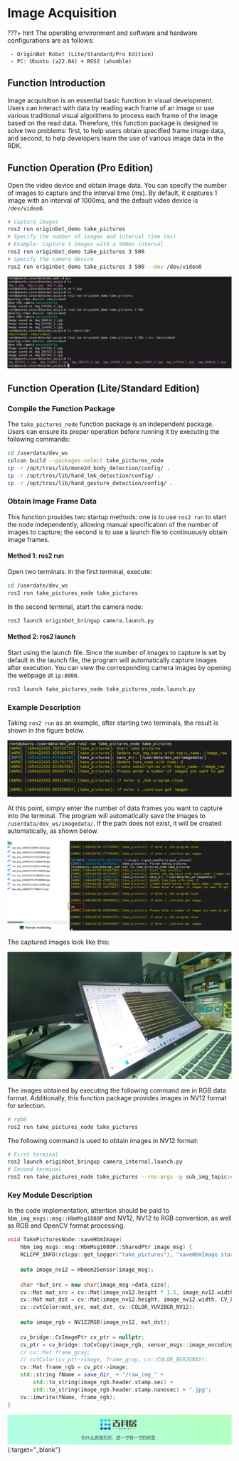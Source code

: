# **Image Acquisition**

???+ hint
    The operating environment and software and hardware configurations are as follows:
    
     - OriginBot Robot (Lite/Standard/Pro Edition)
     - PC: Ubuntu (≥22.04) + ROS2 (≥humble)

## **Function Introduction**

Image acquisition is an essential basic function in visual development. Users can interact with data by reading each frame of an image or use various traditional visual algorithms to process each frame of the image based on the read data. Therefore, this function package is designed to solve two problems: first, to help users obtain specified frame image data, and second, to help developers learn the use of various image data in the RDK.

## **Function Operation (Pro Edition)**

Open the video device and obtain image data. You can specify the number of images to capture and the interval time (ms). By default, it captures 1 image with an interval of 1000ms, and the default video device is `/dev/video0`.

```bash
# Capture images
ros2 run originbot_demo take_pictures
# Specify the number of images and interval time (ms)
# Example: Capture 3 images with a 500ms interval
ros2 run originbot_demo take_pictures 3 500
# Specify the camera device
ros2 run originbot_demo take_pictures 3 500 --dev /dev/video0
```

![Capture Camera Images](../../assets/img/take_pictures/Clip_2024-09-14_20-19-17.png)

## **Function Operation (Lite/Standard Edition)**

### **Compile the Function Package**

The `take_pictures_node` function package is an independent package. Users can ensure its proper operation before running it by executing the following commands:

```bash
cd /userdate/dev_ws
colcon build --packages-select take_pictures_node
cp -r /opt/tros/lib/mono2d_body_detection/config/ .
cp -r /opt/tros/lib/hand_lmk_detection/config/ .
cp -r /opt/tros/lib/hand_gesture_detection/config/ .
```

### **Obtain Image Frame Data**

This function provides two startup methods: one is to use `ros2 run` to start the node independently, allowing manual specification of the number of images to capture; the second is to use a launch file to continuously obtain image frames.

#### Method 1: ros2 run

Open two terminals. In the first terminal, execute:

```bash
cd /userdate/dev_ws
ros2 run take_pictures_node take_pictures
```

In the second terminal, start the camera node:

```bash
ros2 launch originbot_bringup camera.launch.py
```

#### Method 2: ros2 launch

Start using the launch file. Since the number of images to capture is set by default in the launch file, the program will automatically capture images after execution. You can view the corresponding camera images by opening the webpage at `ip:8000`.

```bash
ros2 launch take_pictures_node take_pictures_node.launch.py
```

### **Example Description**

Taking `ros2 run` as an example, after starting two terminals, the result is shown in the figure below.

![image-20220922172506701](../../assets/img/take_pictures/演示效果1.jpg)

At this point, simply enter the number of data frames you want to capture into the terminal. The program will automatically save the images to `/userdata/dev_ws/imagedata/`. If the path does not exist, it will be created automatically, as shown below.

![image-20220922172506701](../../assets/img/take_pictures/演示效果2.jpg)

The captured images look like this:

![image-20220922172506701](../../assets/img/take_pictures/演示效果3.jpg)

The images obtained by executing the following command are in RGB data format. Additionally, this function package provides images in NV12 format for selection.

```bash
# rgb8
ros2 run take_pictures_node take_pictures
```

The following command is used to obtain images in NV12 format:

```bash
# First terminal
ros2 launch originbot_bringup camera_internal.launch.py
# Second terminal
ros2 run take_pictures_node take_pictures --ros-args -p sub_img_topic:=/hbmem_img --ros-args -p take_nums:=0
```

### **Key Module Description**

In the code implementation, attention should be paid to `hbm_img_msgs::msg::HbmMsg1080P` and NV12, NV12 to RGB conversion, as well as RGB and OpenCV format processing.

```cpp
void TakePicturesNode::saveHbmImage(
    hbm_img_msgs::msg::HbmMsg1080P::SharedPtr image_msg) {
    RCLCPP_INFO(rclcpp::get_logger("take_pictures"), "saveHbmImage start");

    auto image_nv12 = Hbmem2Sensor(image_msg);

    char *buf_src = new char[image_msg->data_size];
    cv::Mat mat_src = cv::Mat(image_nv12.height * 1.5, image_nv12.width, CV_8UC1, buf_src);
    cv::Mat mat_dst = cv::Mat(image_nv12.height, image_nv12.width, CV_8UC3);
    cv::cvtColor(mat_src, mat_dst, cv::COLOR_YUV2BGR_NV12);

    auto image_rgb = NV122RGB(image_nv12, mat_dst);

    cv_bridge::CvImagePtr cv_ptr = nullptr;
    cv_ptr = cv_bridge::toCvCopy(image_rgb, sensor_msgs::image_encodings::RGB8);
    // cv::Mat frame_gray;
    // cvtColor(cv_ptr->image, frame_gray, cv::COLOR_BGR2GRAY);
    cv::Mat frame_rgb = cv_ptr->image;
    std::string fName = save_dir_ + "/raw_img_" +
        std::to_string(image_rgb.header.stamp.sec) +
        std::to_string(image_rgb.header.stamp.nanosec) + ".jpg";
    cv::imwrite(fName, frame_rgb);
}
```

[![Footer Image](../../assets/img/footer.png)](https://www.guyuehome.com/){:target="_blank"}